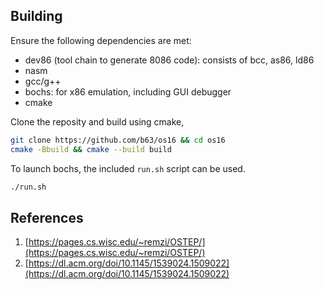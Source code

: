 
Building
----
Ensure the following dependencies are met:
- dev86 (tool chain to generate 8086 code): consists of bcc, as86, ld86
- nasm
- gcc/g++
- bochs: for x86 emulation, including GUI debugger
- cmake

Clone the reposity and build using cmake,
```bash
git clone https://github.com/b63/os16 && cd os16
cmake -Bbuild && cmake --build build
```

To launch bochs, the included `run.sh` script can be used.
```bash
./run.sh
```

References
----
1. [https://pages.cs.wisc.edu/~remzi/OSTEP/](https://pages.cs.wisc.edu/~remzi/OSTEP/)
1. [https://dl.acm.org/doi/10.1145/1539024.1509022](https://dl.acm.org/doi/10.1145/1539024.1509022)
